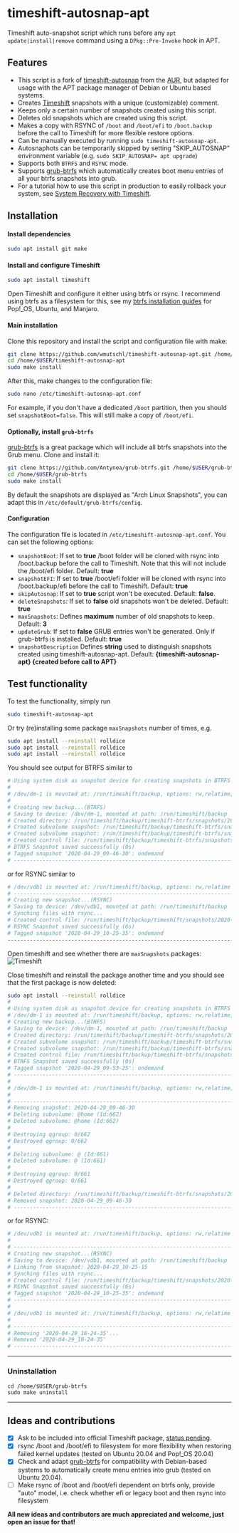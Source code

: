 # timeshift-autosnap-apt
Timeshift auto-snapshot script which runs before any `apt update|install|remove` command using a `DPkg::Pre-Invoke` hook in APT.

## Features
*  This script is a fork of [timeshift-autosnap](https://gitlab.com/gobonja/timeshift-autosnap) from the [AUR](https://aur.archlinux.org/cgit/aur.git/tree/PKGBUILD?h=timeshift-autosnap), but adapted for usage with the APT package manager of Debian or Ubuntu based systems.
*  Creates [Timeshift](https://github.com/teejee2008/timeshift) snapshots with a unique (customizable) comment.
*  Keeps only a certain number of snapshots created using this script.
*  Deletes old snapshots which are created using this script.
*  Makes a copy with RSYNC of `/boot` and `/boot/efi` to `/boot.backup` before the call to Timeshift for more flexible restore options.
*  Can be manually executed by running `sudo timeshift-autosnap-apt`.
*  Autosnaphots can be temporarily skipped by setting "SKIP_AUTOSNAP" environment variable (e.g. `sudo SKIP_AUTOSNAP= apt upgrade`)
*  Supports both `BTRFS` and `RSYNC` mode.
*  Supports [grub-btrfs](https://github.com/Antynea/grub-btrfs) which automatically creates boot menu entries of all your btrfs snapshots into grub.
*  For a tutorial how to use this script in production to easily rollback your system, see [System Recovery with Timeshift](https://mutschler.eu/linux/install-guides/).

## Installation
#### Install dependencies
```bash
sudo apt install git make
```
#### Install and configure Timeshift
```bash
sudo apt install timeshift
```
Open Timeshift and configure it either using btrfs or rsync. I recommend using btrfs as a filesystem for this, see my [btrfs installation guides](https://mutschler.eu/linux/install-guides/) for Pop!_OS, Ubuntu, and Manjaro.

#### Main installation
Clone this repository and install the script and configuration file with make:
```bash
git clone https://github.com/wmutschl/timeshift-autosnap-apt.git /home/$USER/timeshift-autosnap-apt
cd /home/$USER/timeshift-autosnap-apt
sudo make install
```
After this, make changes to the configuration file:
```bash
sudo nano /etc/timeshift-autosnap-apt.conf
```
For example, if you don't have a dedicated `/boot` partition, then you should set `snapshotBoot=false`. This will still make a copy of `/boot/efi`.

#### Optionally, install `grub-btrfs`
[grub-btrfs](https://github.com/Antynea/grub-btrfs) is a great package which will include all btrfs snapshots into the Grub menu. Clone and install it:
```bash
git clone https://github.com/Antynea/grub-btrfs.git /home/$USER/grub-btrfs
cd /home/$USER/grub-btrfs
sudo make install
```
By default the snapshots are displayed as "Arch Linux Snapshots", you can adapt this in `/etc/default/grub-btrfs/config`.

#### Configuration
The configuration file is located in `/etc/timeshift-autosnap-apt.conf`. You can set the following options:
*  `snapshotBoot`: If set to **true** /boot folder will be cloned with rsync into /boot.backup before the call to Timeshift. Note that this will not include the /boot/efi folder. Default: **true**
*  `snapshotEFI`: If set to **true** /boot/efi folder will be cloned with rsync into /boot.backup/efi before the call to Timeshift. Default: **true**
*  `skipAutosnap`: If set to **true** script won't be executed. Default: **false**.
*  `deleteSnapshots`: If set to **false** old snapshots won't be deleted. Default: **true**
*  `maxSnapshots`: Defines **maximum** number of old snapshots to keep. Default: **3**
*  `updateGrub`: If set to **false** GRUB entries won't be generated. Only if grub-btrfs is installed. Default: **true**
*  `snapshotDescription` Defines **string** used to distinguish snapshots created using timeshift-autosnap-apt. Default: **{timeshift-autosnap-apt} {created before call to APT}**

## Test functionality
To test the functionality, simply run
```bash
sudo timeshift-autosnap-apt
``` 
Or try (re)installing some package `maxSnapshots` number of times, e.g.
```bash
sudo apt install --reinstall rolldice
sudo apt install --reinstall rolldice
sudo apt install --reinstall rolldice
```
You should see output for BTRFS similar to
```bash
# Using system disk as snapshot device for creating snapshots in BTRFS mode
#
# /dev/dm-1 is mounted at: /run/timeshift/backup, options: rw,relatime,compress=zstd:3,ssd,space_cache,commit=120,subvolid=5,subvol=/
#
# Creating new backup...(BTRFS)
# Saving to device: /dev/dm-1, mounted at path: /run/timeshift/backup
# Created directory: /run/timeshift/backup/timeshift-btrfs/snapshots/2020-04-29_09-46-30
# Created subvolume snapshot: /run/timeshift/backup/timeshift-btrfs/snapshots/2020-04-29_09-46-30/@
# Created subvolume snapshot: /run/timeshift/backup/timeshift-btrfs/snapshots/2020-04-29_09-46-30/@home
# Created control file: /run/timeshift/backup/timeshift-btrfs/snapshots/2020-04-29_09-46-30/info.json
# BTRFS Snapshot saved successfully (0s)
# Tagged snapshot '2020-04-29_09-46-30': ondemand
# --------------------------------------------------------------------------
```
or for RSYNC similar to
```bash
# /dev/vdb1 is mounted at: /run/timeshift/backup, options: rw,relatime
# ------------------------------------------------------------------------------
# Creating new snapshot...(RSYNC)
# Saving to device: /dev/vdb1, mounted at path: /run/timeshift/backup
# Synching files with rsync...
# Created control file: /run/timeshift/backup/timeshift/snapshots/2020-04-29_10-25-35/info.json
# RSYNC Snapshot saved successfully (6s)
# Tagged snapshot '2020-04-29_10-25-35': ondemand
------------------------------------------------------------------------------
```

Open timeshift and see whether there are `maxSnapshots` packages:
![Timeshift](timeshift-autosnap-apt.png)

Close timeshift and reinstall the package another time and you should see that the first package is now deleted:
```bash
sudo apt install --reinstall rolldice
#
# Using system disk as snapshot device for creating snapshots in BTRFS mode
# /dev/dm-1 is mounted at: /run/timeshift/backup, options: rw,relatime,compress=zstd:3,ssd,space_cache,commit=120,subvolid=5,subvol=/
# Creating new backup...(BTRFS)
# Saving to device: /dev/dm-1, mounted at path: /run/timeshift/backup
# Created directory: /run/timeshift/backup/timeshift-btrfs/snapshots/2020-04-29_09-53-25
# Created subvolume snapshot: /run/timeshift/backup/timeshift-btrfs/snapshots/2020-04-29_09-53-25/@
# Created subvolume snapshot: /run/timeshift/backup/timeshift-btrfs/snapshots/2020-04-29_09-53-25/@home
# Created control file: /run/timeshift/backup/timeshift-btrfs/snapshots/2020-04-29_09-53-25/info.json
# BTRFS Snapshot saved successfully (0s)
# Tagged snapshot '2020-04-29_09-53-25': ondemand
# ------------------------------------------------------------------------------
# 
# /dev/dm-1 is mounted at: /run/timeshift/backup, options: rw,relatime,compress=zstd:3,ssd,space_cache,commit=120,subvolid=5,subvol=/
# 
# ------------------------------------------------------------------------------
# Removing snapshot: 2020-04-29_09-46-30
# Deleting subvolume: @home (Id:662)
# Deleted subvolume: @home (Id:662)
# 
# Destroying qgroup: 0/662
# Destroyed qgroup: 0/662
# 
# Deleting subvolume: @ (Id:661)
# Deleted subvolume: @ (Id:661)
# 
# Destroying qgroup: 0/661
# Destroyed qgroup: 0/661
# 
# Deleted directory: /run/timeshift/backup/timeshift-btrfs/snapshots/2020-04-29_09-46-30
# Removed snapshot: 2020-04-29_09-46-30
# ------------------------------------------------------------------------------
```
or for RSYNC:

```bash
# /dev/vdb1 is mounted at: /run/timeshift/backup, options: rw,relatime
# 
# ------------------------------------------------------------------------------
# Creating new snapshot...(RSYNC)
# Saving to device: /dev/vdb1, mounted at path: /run/timeshift/backup
# Linking from snapshot: 2020-04-29_10-25-15
# Synching files with rsync...
# Created control file: /run/timeshift/backup/timeshift/snapshots/2020-04-29_10-25-35/info.json
# RSYNC Snapshot saved successfully (6s)
# Tagged snapshot '2020-04-29_10-25-35': ondemand
# ------------------------------------------------------------------------------
# 
# /dev/vdb1 is mounted at: /run/timeshift/backup, options: rw,relatime
# 
# ------------------------------------------------------------------------------
# Removing '2020-04-29_10-24-35'...
# Removed '2020-04-29_10-24-35'                                                   
# ------------------------------------------------------------------------------
```
---

### Uninstallation
```
cd /home/$USER/grub-btrfs
sudo make uninstall
```

---

## Ideas and contributions
- [x] Ask to be included into official Timeshift package, [status pending](https://github.com/teejee2008/timeshift/issues/595).
- [x] rsync /boot and /boot/efi to filesystem for more flexibility when restoring failed kernel updates (tested on Ubuntu 20.04 and Pop!_OS 20.04)
- [x] Check and adapt [grub-btrfs](https://github.com/Antynea/grub-btrfs) for compatibility with Debian-based systems to automatically create menu entries into grub (tested on Ubuntu 20.04).
- [ ] Make rsync of /boot and /boot/efi dependent on btrfs only, provide "auto" model, i.e. check whether efi or legacy boot and then rsync into filesystem

**All new ideas and contributors are much appreciated and welcome, just open an issue for that!**

